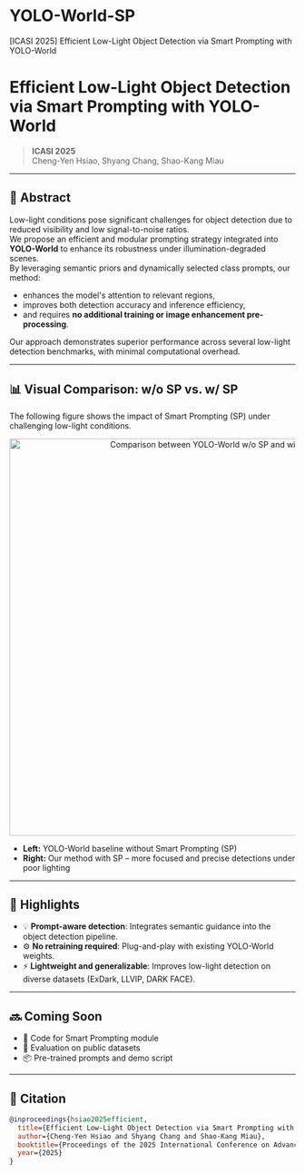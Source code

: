 # YOLO-World-SP
[ICASI 2025] Efficient Low-Light Object Detection via Smart Prompting with YOLO-World

# Efficient Low-Light Object Detection via Smart Prompting with YOLO-World

> **ICASI 2025**  
> Cheng-Yen Hsiao, Shyang Chang, Shao-Kang Miau

---

## 🧠 Abstract

Low-light conditions pose significant challenges for object detection due to reduced visibility and low signal-to-noise ratios.  
We propose an efficient and modular prompting strategy integrated into **YOLO-World** to enhance its robustness under illumination-degraded scenes.  
By leveraging semantic priors and dynamically selected class prompts, our method:

- enhances the model's attention to relevant regions,
- improves both detection accuracy and inference efficiency,
- and requires **no additional training or image enhancement pre-processing**.

Our approach demonstrates superior performance across several low-light detection benchmarks, with minimal computational overhead.

---

## 📊 Visual Comparison: w/o SP vs. w/ SP

The following figure shows the impact of Smart Prompting (SP) under challenging low-light conditions.

<p align="center">
  <img src="assets/without_SP_vs_with_SP.png" width="700" alt="Comparison between YOLO-World w/o SP and with SP"/>
</p>

- **Left:** YOLO-World baseline without Smart Prompting (SP)  
- **Right:** Our method with SP – more focused and precise detections under poor lighting

---

## 📌 Highlights

- 💡 **Prompt-aware detection**: Integrates semantic guidance into the object detection pipeline.
- ⚙️ **No retraining required**: Plug-and-play with existing YOLO-World weights.
- ⚡ **Lightweight and generalizable**: Improves low-light detection on diverse datasets (ExDark, LLVIP, DARK FACE).

---

## 🔜 Coming Soon

- 🔧 Code for Smart Prompting module
- 🧪 Evaluation on public datasets
- 📦 Pre-trained prompts and demo script

---

## 🔗 Citation

```bibtex
@inproceedings{hsiao2025efficient,
  title={Efficient Low-Light Object Detection via Smart Prompting with YOLO-World},
  author={Cheng-Yen Hsiao and Shyang Chang and Shao-Kang Miau},
  booktitle={Proceedings of the 2025 International Conference on Advanced Smart Information (ICASI)},
  year={2025}
}
